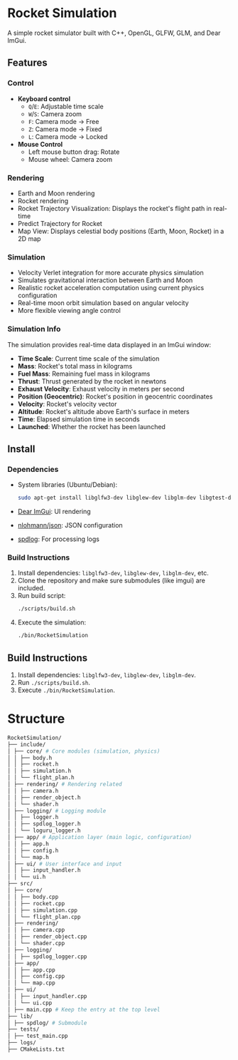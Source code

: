 # Rocket Simulation
A simple rocket simulator built with C++, OpenGL, GLFW, GLM, and Dear ImGui.

## Features

### Control
- **Keyboard control**
  - `Q`/`E`: Adjustable time scale
  - `W`/`S`: Camera zoom
  - `F`: Camera mode -> Free
  - `Z`: Camera mode -> Fixed
  - `L`: Camera mode -> Locked
- **Mouse Control**
  - Left mouse button drag: Rotate
  - Mouse wheel: Camera zoom

### Rendering
- Earth and Moon rendering
- Rocket rendering
- Rocket Trajectory Visualization: Displays the rocket's flight path in real-time
- Predict Trajectory for Rocket
- Map View: Displays celestial body positions (Earth, Moon, Rocket) in a 2D map

### Simulation
- Velocity Verlet integration for more accurate physics simulation
- Simulates gravitational interaction between Earth and Moon
- Realistic rocket acceleration computation using current physics configuration
- Real-time moon orbit simulation based on angular velocity
- More flexible viewing angle control

### Simulation Info
The simulation provides real-time data displayed in an ImGui window:

- **Time Scale**: Current time scale of the simulation
- **Mass**: Rocket's total mass in kilograms
- **Fuel Mass**: Remaining fuel mass in kilograms
- **Thrust**: Thrust generated by the rocket in newtons
- **Exhaust Velocity**: Exhaust velocity in meters per second
- **Position (Geocentric)**: Rocket's position in geocentric coordinates
- **Velocity**: Rocket's velocity vector
- **Altitude**: Rocket's altitude above Earth's surface in meters
- **Time**: Elapsed simulation time in seconds
- **Launched**: Whether the rocket has been launched

## Install

### Dependencies

- System libraries (Ubuntu/Debian):
    ```bash
    sudo apt-get install libglfw3-dev libglew-dev libglm-dev libgtest-dev libgmock-dev
    ```

- [Dear ImGui](https://github.com/ocornut/imgui): UI rendering
- [nlohmann/json](https://github.com/nlohmann/json): JSON configuration
- [spdlog](https://github.com/gabime/spdlog.git): For processing logs

### Build Instructions

1. Install dependencies: `libglfw3-dev`, `libglew-dev`, `libglm-dev`, etc.
2. Clone the repository and make sure submodules (like imgui) are included.
3. Run build script:
    ```bash
    ./scripts/build.sh
    ```
4. Execute the simulation:
    ```bash
    ./bin/RocketSimulation
    ```

## Build Instructions
1. Install dependencies: `libglfw3-dev`, `libglew-dev`, `libglm-dev`.   
2. Run `./scripts/build.sh`.
3. Execute `./bin/RocketSimulation`.

# Structure
```bash
RocketSimulation/
├── include/
│ ├── core/ # Core modules (simulation, physics)
│ │ ├── body.h
│ │ ├── rocket.h
│ │ ├── simulation.h
│ │ └── flight_plan.h
│ ├── rendering/ # Rendering related
│ │ ├── camera.h
│ │ ├── render_object.h
│ │ └── shader.h
│ ├── logging/ # Logging module
│ │ ├── logger.h
│ │ ├── spdlog_logger.h
│ │ └── loguru_logger.h
│ ├── app/ # Application layer (main logic, configuration)
│ │ ├── app.h
│ │ ├── config.h
│ │ └── map.h
│ ├── ui/ # User interface and input
│ │ ├── input_handler.h
│ │ └── ui.h
├── src/
│ ├── core/
│ │ ├── body.cpp
│ │ ├── rocket.cpp
│ │ ├── simulation.cpp
│ │ └── flight_plan.cpp
│ ├── rendering/
│ │ ├── camera.cpp
│ │ ├── render_object.cpp
│ │ └── shader.cpp
│ ├── logging/
│ │ ├── spdlog_logger.cpp
│ ├── app/
│ │ ├── app.cpp
│ │ ├── config.cpp
│ │ └── map.cpp
│ ├── ui/
│ │ ├── input_handler.cpp
│ │ └── ui.cpp
│ ├── main.cpp # Keep the entry at the top level
├── lib/
│ ├── spdlog/ # Submodule
├── tests/
│ ├── test_main.cpp
├── logs/
├── CMakeLists.txt
```
